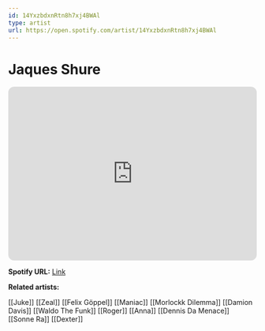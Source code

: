 ```yaml
---
id: 14YxzbdxnRtn8h7xj4BWAl
type: artist
url: https://open.spotify.com/artist/14YxzbdxnRtn8h7xj4BWAl
---
```

# Jaques Shure

<iframe style="border-radius:12px" src="https://open.spotify.com/embed/artist/14YxzbdxnRtn8h7xj4BWAl" width="100%" height="352" frameBorder="0" allowfullscreen="" allow="autoplay; clipboard-write; encrypted-media; fullscreen; picture-in-picture" loading="lazy"></iframe>

**Spotify URL:** [Link](https://open.spotify.com/artist/14YxzbdxnRtn8h7xj4BWAl)

**Related artists:**

[[Juke]]
[[Zeal]]
[[Felix Göppel]]
[[Maniac]]
[[Morlockk Dilemma]]
[[Damion Davis]]
[[Waldo The Funk]]
[[Roger]]
[[Anna]]
[[Dennis Da Menace]]
[[Sonne Ra]]
[[Dexter]]
